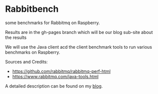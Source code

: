 # Rabbitbench

some benchmarks for Rabbitmq on Raspberry.

Results are in the gh-pages branch which will be our blog sub-site about the results

We will use the Java client acd the client benchmark tools to run various benchmarks on Raspberry.

Sources and Credits: 

- https://github.com/rabbitmq/rabbitmq-perf-html
- https://www.rabbitmq.com/java-tools.html

A detailed description can be found on my [blog](http://blog.abarbanell.de).


